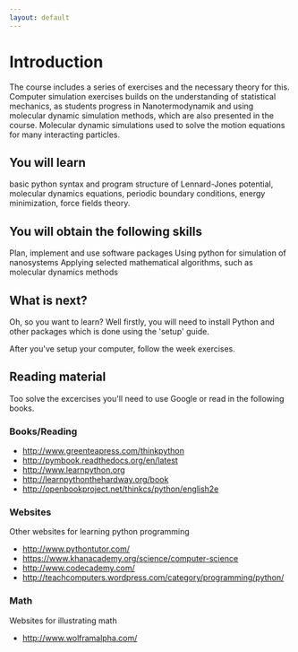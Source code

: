 ```yaml
---
layout: default
---
```


# Introduction

The course includes a series of exercises and the necessary theory for this.
Computer simulation exercises builds on the understanding of statistical
mechanics, as students progress in Nanotermodynamik and using molecular dynamic
simulation methods, which are also presented in the course. Molecular dynamic
simulations used to solve the motion equations for many interacting particles.

## You will learn

basic python syntax and program structure of Lennard-Jones potential, molecular
dynamics equations, periodic boundary conditions, energy minimization, force
fields theory.

## You will obtain the following skills

Plan, implement and use software packages 
Using python for simulation of nanosystems 
Applying selected mathematical algorithms, such as molecular dynamics methods


## What is next?

Oh, so you want to learn? Well firstly, you will need to install Python and
other packages which is done using the 'setup' guide.

After you've setup your computer, follow the week exercises.

## Reading material

Too solve the excercises you'll need to use Google or read in the following books.

### Books/Reading
 - http://www.greenteapress.com/thinkpython
 - http://pymbook.readthedocs.org/en/latest
 - http://www.learnpython.org
 - http://learnpythonthehardway.org/book
 - http://openbookproject.net/thinkcs/python/english2e

### Websites

Other websites for learning python programming

 - http://www.pythontutor.com/
 - https://www.khanacademy.org/science/computer-science
 - http://www.codecademy.com/
 - http://teachcomputers.wordpress.com/category/programming/python/

### Math

Websites for illustrating math

 - http://www.wolframalpha.com/




